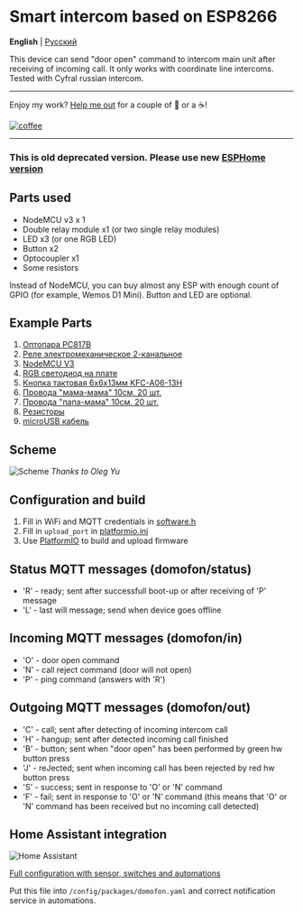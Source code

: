 # Smart intercom based on ESP8266
**English** | [Русский](https://github.com/Anonym-tsk/smart-domofon/blob/master/README.md)

This device can send "door open" command to intercom main unit after receiving of incoming call. It only works with coordinate line intercoms. Tested with Cyfral russian intercom.

---

Enjoy my work? [Help me out](http://yasobe.ru/na/esphome) for a couple of :beers: or a :coffee:!

[![coffee](https://www.buymeacoffee.com/assets/img/custom_images/black_img.png)](http://yasobe.ru/na/esphome)

---

### This is old deprecated version. Please use new [ESPHome version](https://github.com/Anonym-tsk/smart-domofon/blob/master/esphome/README_EN.md)

## Parts used
* NodeMCU v3 x 1
* Double relay module x1 (or two single relay modules)
* LED x3 (or one RGB LED)
* Button x2
* Optocoupler x1
* Some resistors

Instead of NodeMCU, you can buy almost any ESP with enough count of GPIO (for example, Wemos D1 Mini). Button and LED are optional.

## Example Parts
1. [Оптопара PC817B](https://roboshop.spb.ru/PC817B)
2. [Реле электромеханическое 2-канальное](https://roboshop.spb.ru/SRD-05VDC-SL-C-2-channel-rele)
3. [NodeMCU V3](https://roboshop.spb.ru/NodeMCU-v3-dev-board)
4. [RGB светодиод на плате](https://roboshop.spb.ru/RGB-led-module)
5. [Кнопка тактовая 6х6х13мм KFC-A06-13H](https://roboshop.spb.ru/KFC-A06-13H)
6. [Провода "мама-мама" 10см, 20 шт.](https://roboshop.spb.ru/female-to-female-line)
7. [Провода "папа-мама" 10см, 20 шт.](https://roboshop.spb.ru/male-to-female-line)
8. [Резисторы](https://roboshop.spb.ru/600-resist-set)
9. [microUSB кабель](https://roboshop.spb.ru/BS-410)

## Scheme
![Scheme](https://raw.githubusercontent.com/Anonym-tsk/smart-domofon/master/scheme.jpeg)
*Thanks to Oleg Yu*

## Configuration and build
1. Fill in WiFi and MQTT credentials in [software.h](https://github.com/Anonym-tsk/smart-domofon/blob/master/src/config/software.h)
2. Fill in `upload_port` in [platformio.ini](https://github.com/Anonym-tsk/smart-domofon/blob/master/platformio.ini)
3. Use [PlatformIO](https://platformio.org/platformio-ide) to build and upload firmware

## Status MQTT messages (domofon/status)
* 'R' - ready; sent after successfull boot-up or after receiving of 'P' message
* 'L' - last will message; send when device goes offline

## Incoming MQTT messages (domofon/in)
* 'O' - door open command
* 'N' - call reject command (door will not open)
* 'P' - ping command (answers with 'R')

## Outgoing MQTT messages (domofon/out)
* 'C' - call; sent after detecting of incoming intercom call
* 'H' - hangup; sent after detected incoming call finished
* 'B' - button; sent when "door open" has been performed by green hw button press
* 'J' - reJected; sent when incoming call has been rejected by red hw button press
* 'S' - success; sent in response to 'O' or 'N' command
* 'F' - fail; sent in response to 'O' or 'N' command (this means that 'O' or 'N' command has been received but no incoming call detected)

## Home Assistant integration
![Home Assistant](https://raw.githubusercontent.com/Anonym-tsk/smart-domofon/master/homeassistant/ha.png)

[Full configuration with sensor, switches and automations](https://github.com/Anonym-tsk/smart-domofon/blob/master/homeassistant/domofon.yaml)

Put this file into `/config/packages/domofon.yaml` and correct notification service in automations.

